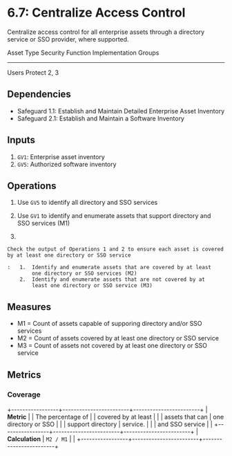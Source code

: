# 6.7: Centralize Access Control

Centralize access control for all enterprise assets through a directory
service or SSO provider, where supported.

  Asset Type   Security Function   Implementation Groups
  ------------ ------------------- -----------------------
  Users        Protect             2, 3

## Dependencies

-   Safeguard 1.1: Establish and Maintain Detailed Enterprise Asset
    Inventory
-   Safeguard 2.1: Establish and Maintain a Software Inventory

## Inputs

1.  `GV1`: Enterprise asset inventory
2.  `GV5`: Authorized software inventory

## Operations

1.  Use `GV5` to identify all directory and SSO services

2.  Use `GV1` to identify and enumerate assets that support directory
    and SSO services (M1)

3.  

    Check the output of Operations 1 and 2 to ensure each asset is covered by at least one directory or SSO service

    :   1.  Identify and enumerate assets that are covered by at least
            one directory or SSO services (M2)
        2.  Identify and enumerate assets that are not covered by at
            least one directory or SSO service (M3)

## Measures

-   M1 = Count of assets capable of supporing directory and/or SSO
    services
-   M2 = Count of assets covered by at least one directory or SSO
    service
-   M3 = Count of assets not covered by at least one directory or SSO
    service

## Metrics

### Coverage

+-----------------+------------------------+------------------------+
| **Metric**      | | The percentage of    | | covered by at least  |
|                 |   assets that can      |   one directory or SSO |
|                 |   support directory    |   service.             |
|                 |   and SSO service      |                        |
+-----------------+------------------------+------------------------+
| **Calculation** | `M2 / M1`              |                        |
+-----------------+------------------------+------------------------+
